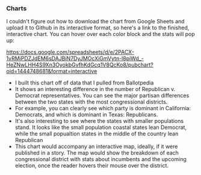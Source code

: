 ### Charts
I couldn't figure out how to download the chart from Google Sheets and upload it to Github in its interactive format, so here's a link to the finished, interactive chart. You can hover over each color block and the stats will pop up: 

https://docs.google.com/spreadsheets/d/e/2PACX-1vRMjPDZJdEM6sDAJBiN7DyJMOcXiGmVytn-l8piWd_-HeZNwLHH4S9Xn3OyokbGvfhKdGcq1V8QcKo8/pubchart?oid=1444748681&format=interactive 
* I built this chart off of data that I pulled from Ballotpedia 
* It shows an interesting difference in the number of Republican v. Democrat representatives. You can see the major partisan differences between the two states with the most congressional districts.
* For example, you can clearly see which party is dominant in California: Democrats, and which is dominant in Texas: Republicans. 
* It's also interesting to see where the states with smaller populations stand. It looks like the small population coastal states lean Democrat, while the small popualtion states in the middle of the country lean Republican 
* This chart would accompany an interactive map, ideally, if it were published in a story. The map would show the breakdown of each congressional district with stats about incumbents and the upcoming election, once the reader hovers their mouse over the district. 
